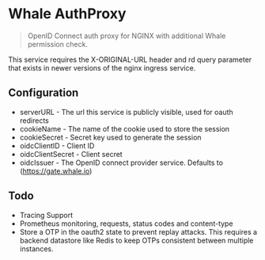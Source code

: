 # Whale AuthProxy
> OpenID Connect auth proxy for NGINX with additional Whale permission check.

This service requires the X-ORIGINAL-URL header and rd query parameter that exists in
newer versions of the nginx ingress service.

## Configuration

* serverURL - The url this service is publicly visible, used for oauth redirects
* cookieName - The name of the cookie used to store the session
* cookieSecret - Secret key used to generate the session
* oidcClientID - Client ID
* oidcClientSecret - Client secret
* oidcIssuer - The OpenID connect provider service. Defaults to (https://gate.whale.io)

## Todo

* Tracing Support
* Prometheus monitoring, requests, status codes and content-type
* Store a OTP in the oauth2 state to prevent replay attacks. This requires a
  backend datastore like Redis to keep OTPs consistent between multiple instances.
